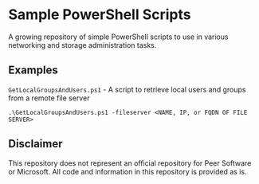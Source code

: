 # Sample PowerShell Scripts

A growing repository of simple PowerShell scripts to use in various networking and storage administration tasks.

## Examples
`GetLocalGroupsAndUsers.ps1` - A script to retrieve local users and groups from a remote file server
```
.\GetLocalGroupsAndUsers.ps1 -fileserver <NAME, IP, or FQDN OF FILE SERVER>
```

## Disclaimer
This repository does not represent an official repository for Peer Software or Microsoft. All code and information in this repository is provided as is.